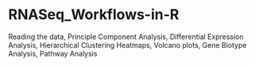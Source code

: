 # RNASeq_Workflows-in-R

Reading the data, Principle Component Analysis, Differential Expression Analysis,
  Hierarchical Clustering Heatmaps, Volcano plots, Gene Biotype Analysis, Pathway Analysis

